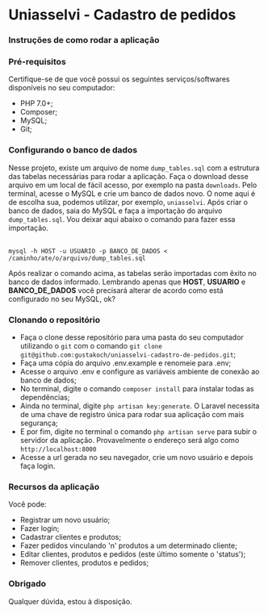 # Uniasselvi - Cadastro de pedidos

### Instruções de como rodar a aplicação
### Pré-requisitos

Certifique-se de que você possui os seguintes serviços/softwares disponíveis no seu computador:

* PHP 7.0+;
* Composer;
* MySQL;
* Git;

### Configurando o banco de dados

Nesse projeto, existe um arquivo de nome `dump_tables.sql` com a estrutura das tabelas necessárias para rodar a aplicação. Faça o download desse arquivo em um local de fácil acesso, por exemplo na pasta `downloads`. Pelo terminal, acesse o MySQL e crie um banco de dados novo. O nome aqui é de escolha sua, podemos utilizar, por exemplo, `uniasselvi`. Após criar o banco de dados, saia do MySQL e faça a importação do arquivo `dump_tables.sql`. Vou deixar aqui abaixo o comando para fazer essa importação.
<br /><br />

```mysql -h HOST -u USUARIO -p BANCO_DE_DADOS < /caminho/ate/o/arquivo/dump_tables.sql```

Após realizar o comando acima, as tabelas serão importadas com êxito no banco de dados informado. Lembrando apenas que <b>HOST</b>, <b>USUARIO</b> e <b>BANCO_DE_DADOS</b> você precisará alterar de acordo como está configurado no seu MySQL, ok?

### Clonando o repositório

* Faça o clone desse repositório para uma pasta do seu computador utilizando o `git` com o comando `git clone git@github.com:gustakoch/uniasselvi-cadastro-de-pedidos.git`;
* Faça uma cópia do arquivo .env.example e renomeie para .env;
* Acesse o arquivo .env e configure as variáveis ambiente de conexão ao banco de dados;
* No terminal, digite o comando `composer install` para instalar todas as dependências;
* Ainda no terminal, digite `php artisan key:generate`. O Laravel necessita de uma chave de registro única para rodar sua aplicação com mais segurança;
* E por fim, digite no terminal o comando `php artisan serve` para subir o servidor da aplicação. Provavelmente o endereço será algo como `http://localhost:8000`
* Acesse a url gerada no seu navegador, crie um novo usuário e depois faça login.

### Recursos da aplicação

Você pode:
* Registrar um novo usuário;
* Fazer login;
* Cadastrar clientes e produtos;
* Fazer pedidos vinculando 'n' produtos a um determinado cliente;
* Editar clientes, produtos e pedidos (este último somente o 'status');
* Remover clientes, produtos e pedidos;

### Obrigado

Qualquer dúvida, estou à disposição.
